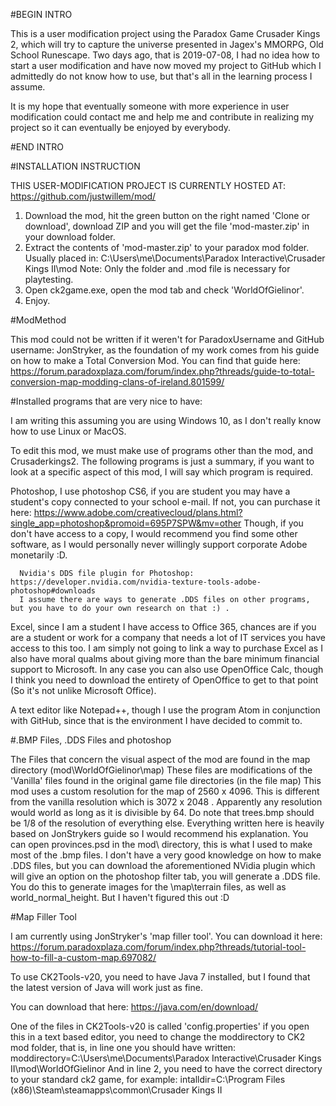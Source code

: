 #BEGIN INTRO

This is a user modification project using the Paradox Game Crusader Kings 2, which will try to capture the universe presented in Jagex's MMORPG, Old School Runescape.
Two days ago, that is 2019-07-08, I had no idea how to start a user modification and have now moved my project to GitHub which I admittedly do not know how to use, but that's all in the learning process I assume.


It is my hope that eventually someone with more experience in user modification could contact me and help me and contribute in realizing my project so it can eventually be enjoyed by everybody.

#END INTRO  


#INSTALLATION INSTRUCTION

THIS USER-MODIFICATION PROJECT IS CURRENTLY HOSTED AT: https://github.com/justwillem/mod/

1. Download the mod, hit the green button on the right named 'Clone or download', download ZIP and you will get the file 'mod-master.zip' in your download folder.
2. Extract the contents of 'mod-master.zip' to your paradox mod folder. Usually placed in: C:\Users\me\Documents\Paradox Interactive\Crusader Kings II\mod
Note: Only the folder and .mod file is necessary for playtesting.
3. Open ck2game.exe, open the mod tab and check 'WorldOfGielinor'.
4. Enjoy.


#ModMethod

This mod could not be written if it weren't for ParadoxUsername and GitHub username: JonStryker, as the foundation of my work comes from his guide on how to make a Total Conversion Mod.
        You can find that guide here: https://forum.paradoxplaza.com/forum/index.php?threads/guide-to-total-conversion-map-modding-clans-of-ireland.801599/


#Installed programs that are very nice to have:

I am writing this assuming you are using Windows 10, as I don't really know how to use Linux or MacOS.

To edit this mod, we must make use of programs other than the mod, and Crusaderkings2. The following programs is just a summary, if you want to look at a specific aspect of this mod, I will say which program is required.

Photoshop, I use photoshop CS6, if you are student you may have a student's copy connected to your school e-mail. If not, you can purchase it here: https://www.adobe.com/creativecloud/plans.html?single_app=photoshop&promoid=695P7SPW&mv=other
Though, if you don't have access to a copy, I would recommend you find some other software, as I would personally never willingly support corporate Adobe monetarily :D.

      Nvidia's DDS file plugin for Photoshop: https://developer.nvidia.com/nvidia-texture-tools-adobe-photoshop#downloads
      I assume there are ways to generate .DDS files on other programs, but you have to do your own research on that :) .

Excel, since I am a student I have access to Office 365, chances are if you are a student or work for a company that needs a lot of IT services you have access to this too. I am simply not going to link a way to purchase Excel as I also have moral qualms about giving more than the bare minimum financial support to Microsoft. In any case you can also use OpenOffice Calc, though I think you need to download the entirety of OpenOffice to get to that point (So it's not unlike Microsoft Office).

A text editor like Notepad++, though I use the program Atom in conjunction with GitHub, since that is the environment I have decided to commit to.


#.BMP Files, .DDS Files and photoshop

The Files that concern the visual aspect of the mod are found in the map directory (mod\WorldOfGielinor\map)
These files are modifications of the 'Vanilla' files found in the original game file directories (in the file map)
This mod uses a custom resolution for the map of 2560 x 4096. This is different from the vanilla resolution which is 3072 x 2048 . Apparently any resolution would world as long as it is divisible by 64. Do note that trees.bmp should be 1/8 of the resolution of everything else. Everything written here is heavily based on JonStrykers guide so I would recommend his explanation.
You can open provinces.psd in the mod\ directory, this is what I used to make most of the .bmp files.
I don't have a very good knowledge on how to make .DDS files, but you can download the aforementioned NVidia plugin which will give an option on the photoshop filter tab, you will generate a .DDS file. You do this to generate images for the \map\terrain files, as well as world_normal_height. But I haven't figured this out :D



#Map Filler Tool

I am currently using JonStryker's 'map filler tool'. You can download it here: https://forum.paradoxplaza.com/forum/index.php?threads/tutorial-tool-how-to-fill-a-custom-map.697082/

To use CK2Tools-v20, you need to have Java 7 installed, but I found that the latest version of Java will work just as fine.

You can download that here: https://java.com/en/download/

One of the files in CK2Tools-v20 is called 'config.properties' if you open this in a text based editor, you need to change the moddirectory to CK2 mod folder, that is, in line one you should have written: moddirectory=C:\\Users\\me\\Documents\\Paradox Interactive\\Crusader Kings II\\mod\\WorldOfGielinor
And in line 2, you need to have the correct directory to your standard ck2 game, for example: intalldir=C:\\Program Files (x86)\\Steam\\steamapps\\common\\Crusader Kings II
